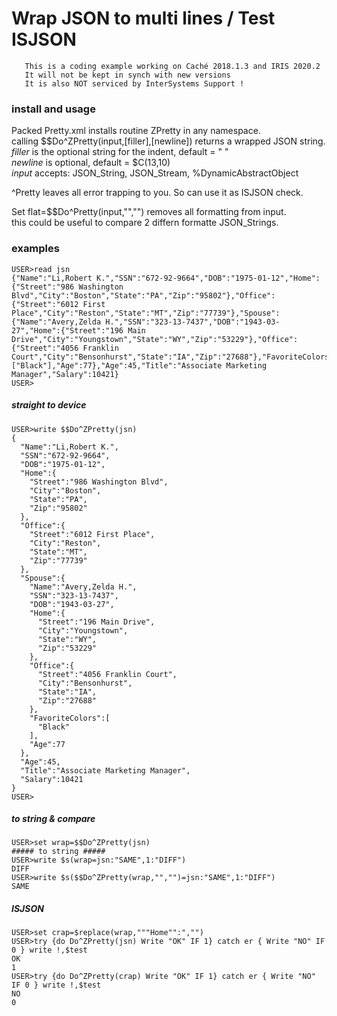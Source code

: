 # Wrap JSON to multi lines / Test ISJSON 
~~~
   This is a coding example working on Caché 2018.1.3 and IRIS 2020.2
   It will not be kept in synch with new versions   
   It is also NOT serviced by InterSystems Support !
~~~

### install and usage ###  
Packed Pretty.xml installs routine ZPretty in any namespace.  
calling $$Do^ZPretty(input,\[filler],\[newline]) returns a wrapped JSON string.   
_filler_ is the optional string for the indent, default = "  "  
_newline_ is optional, default =  $C(13,10)  <CR><LF>    
_input_ accepts: JSON_String, JSON_Stream, %DynamicAbstractObject  

^Pretty leaves all error trapping to you. So can use it as ISJSON check.  

Set flat=$$Do^Pretty(input,"","") removes all formatting from input.  
this could be useful to compare 2 differn formatte JSON_Strings. 

### examples ###  
~~~
USER>read jsn
{"Name":"Li,Robert K.","SSN":"672-92-9664","DOB":"1975-01-12","Home":{"Street":"986 Washington Blvd","City":"Boston","State":"PA","Zip":"95802"},"Office":{"Street":"6012 First Place","City":"Reston","State":"MT","Zip":"77739"},"Spouse":{"Name":"Avery,Zelda H.","SSN":"323-13-7437","DOB":"1943-03-27","Home":{"Street":"196 Main Drive","City":"Youngstown","State":"WY","Zip":"53229"},"Office":{"Street":"4056 Franklin Court","City":"Bensonhurst","State":"IA","Zip":"27688"},"FavoriteColors":["Black"],"Age":77},"Age":45,"Title":"Associate Marketing Manager","Salary":10421}
USER>
~~~~  
##### straight to device #####   
~~~
USER>write $$Do^ZPretty(jsn)
{
  "Name":"Li,Robert K.",
  "SSN":"672-92-9664",
  "DOB":"1975-01-12",
  "Home":{
    "Street":"986 Washington Blvd",
    "City":"Boston",
    "State":"PA",
    "Zip":"95802"
  },
  "Office":{
    "Street":"6012 First Place",
    "City":"Reston",
    "State":"MT",
    "Zip":"77739"
  },
  "Spouse":{
    "Name":"Avery,Zelda H.",
    "SSN":"323-13-7437",
    "DOB":"1943-03-27",
    "Home":{
      "Street":"196 Main Drive",
      "City":"Youngstown",
      "State":"WY",
      "Zip":"53229"
    },
    "Office":{
      "Street":"4056 Franklin Court",
      "City":"Bensonhurst",
      "State":"IA",
      "Zip":"27688"
    },
    "FavoriteColors":[
      "Black"
    ],
    "Age":77
  },
  "Age":45,
  "Title":"Associate Marketing Manager",
  "Salary":10421
}
USER>
~~~

##### to string & compare #####   
~~~
USER>set wrap=$$Do^ZPretty(jsn)
##### to string #####
USER>write $s(wrap=jsn:"SAME",1:"DIFF")
DIFF
USER>write $s($$Do^ZPretty(wrap,"","")=jsn:"SAME",1:"DIFF")
SAME
~~~

##### ISJSON #####   
~~~
USER>set crap=$replace(wrap,"""Home"":","")
USER>try {do Do^ZPretty(jsn) Write "OK" IF 1} catch er { Write "NO" IF 0 } write !,$test
OK
1
USER>try {do Do^ZPretty(crap) Write "OK" IF 1} catch er { Write "NO" IF 0 } write !,$test
NO
0
~~~
